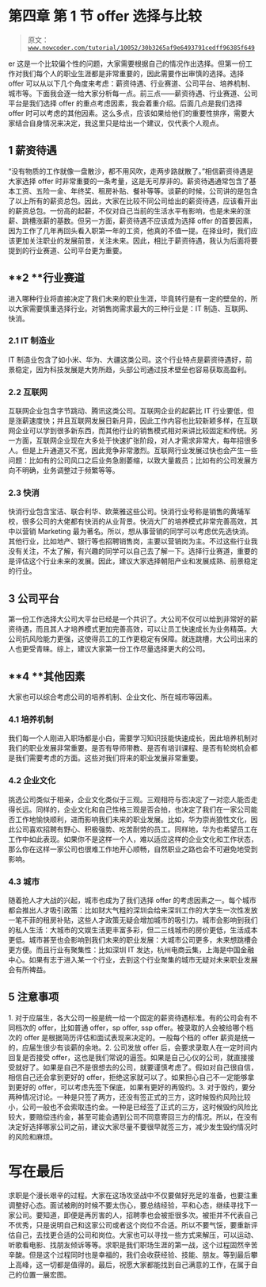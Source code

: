 # 第四章 第 1 节 offer 选择与比较

> 原文：[`www.nowcoder.com/tutorial/10052/30b3265af9e6493791cedff96385f649`](https://www.nowcoder.com/tutorial/10052/30b3265af9e6493791cedff96385f649)

er 这是一个比较偏个性的问题，大家需要根据自己的情况作出选择。但第一份工作对我们每个人的职业生涯都是非常重要的，因此需要作出审慎的选择。选择 offer 可以从以下几个角度来考虑：薪资待遇、行业赛道、公司平台、培养机制、城市等。下面我会逐一给大家分析每一点。前三点——薪资待遇、行业赛道、公司平台是我们选择 offer 的重点考虑因素，我会着重介绍。后面几点是我们选择 offer 时可以考虑的其他因素。这么多点，应该如果给他们的重要性排序，需要大家结合自身情况来决定，我这里只是给出一个建议，仅代表个人观点。

## **1 薪资待遇**

“没有物质的工作就像一盘散沙，都不用风吹，走两步路就散了。”相信薪资待遇是大家选择 offer 时非常重要的一条考量，这是无可厚非的。薪资待遇通常包含了基本工资、五险一金、年终奖、租房补贴、餐补等等。谈薪的时候，公司讲的是包含了以上所有的薪资总包。因此，大家在比较不同公司给出的薪资待遇，应该看开出的薪资总包。一份高的起薪，不仅对自己当前的生活水平有影响，也是未来的涨薪、跳槽涨薪的基数。但另一方面，薪资待遇不应该成为选择 offer 的首要因素，因为工作了几年再回头看入职第一年的工资，他真的不值一提。在择业时，我们应该更加关注职业的发展前景，关注未来。因此，相比于薪资待遇，我认为后面将要提到的行业赛道、公司平台更为重要。

## **2 ****行业赛道**

进入哪种行业将直接决定了我们未来的职业生涯，毕竟转行是有一定的壁垒的，所以大家需要慎重选择行业。对销售岗需求最大的三种行业是：IT 制造、互联网、快消。

### **2.1 IT 制造业**

IT 制造业包含了如小米、华为、大疆这类公司。这个行业特点是薪资待遇好，前景稳定，因为科技发展是大势所趋，头部公司通过技术壁垒也容易获取高盈利。

### **2.2 互联网**

互联网企业包含字节跳动、腾讯这类公司。互联网企业的起薪比 IT 行业要低，但是涨薪速度快；并且互联网发展日新月异，因此工作内容也比较新颖多样，在互联网企业可以学到很多新东西，而其他行业的销售模式相对来讲比较固定和传统。另一方面，互联网企业现在大多处于快速扩张阶段，对人才需求非常大，每年招很多人。但是上升通道又不宽，因此竞争非常激烈。互联网行业发展过快也会产生一些问题：比如有的公司风口之后业务急剧萎缩，以致大量裁员；比如有的公司发展方向不明确，业务调整过于频繁等等。

### **2.3 快消**

快消行业包含宝洁、联合利华、欧莱雅这些公司。快消行业号称是销售的黄埔军校，很多公司的大佬都有快消的从业背景。快消大厂的培养模式非常完善高效，其中以营销 Marketing 最为著名。所以，想从事营销的同学可以考虑优先选快消。其他行业，比如地产、银行等也招聘销售岗，主要以营销岗为主。不过这些行业我没有关注，不太了解，有兴趣的同学可以自己去了解一下。选择行业赛道，重要的是评估这个行业未来的发展。因此，建议大家选择朝阳产业和发展成熟、前景稳定的行业。

## **3 公司平台**

第一份工作选择大公司大平台已经是一个共识了。大公司不仅可以给到非常好的薪资待遇，而且其人才培养模式更加完善高效，可以让员工快速成长为业务精英。大公司抗风险能力更强，这使得员工的工作更稳定有保障。就连跳槽，大公司出来的人也更受青睐。综上，建议大家第一份工作尽量选择更大的公司。

## **4 ****其他因素**

大家也可以综合考虑公司的培养机制、企业文化、所在城市等因素。

### **4.1 培养机制**

我们每一个人刚进入职场都是小白，需要学习知识技能快速成长，因此培养机制对我们的职业发展非常重要。是否有导师带教、是否有培训课程、是否有轮岗机会都是我们需要考虑的方面。这些对我们将来的职业发展非常重要。

### **4.2 企业文化**

挑选公司类似于相亲，企业文化类似于三观。三观相符与否决定了一对恋人能否走得长远。同样的，企业文化和自己性格三观是否合拍，也决定了我们在一家公司能否工作地愉快顺利，进而影响我们未来的职业发展。比如，华为崇尚狼性文化，因此公司喜欢招聘有野心、积极强势、吃苦耐劳的员工。同样地，华为也希望员工在工作中如此表现。如果你不是这样一个人，难以适应这样的企业文化和工作状态，那么你在这样一家公司也很难工作地开心顺畅，自然职业之路也会不可避免地受到影响。

### **4.3 城市**

随着抢人才大战的兴起，城市也成为了我们选择 offer 的考虑因素之一。每个城市都会推出人才吸引政策：比如财大气粗的深圳会给来深圳工作的大学生一次性发放一笔不菲的租房补贴，这些人才政策无疑会增加城市的吸引力。城市会影响到我们的私人生活：大城市的文娱生活更丰富多彩，但二三线城市的房价更低，生活成本更低。城市甚至也会影响到我们未来的职业发展：大城市公司更多，未来想跳槽会更方便。而且行业有聚集性：比如深圳 IT 发达，杭州电商云集，上海是中国金融中心。如果有志于进入某一个行业，去到这个行业聚集的城市无疑对未来职业发展会有所裨益。

## **5 注意事项**

1\. 对于应届生，各大公司一般是统一给一个固定的薪资待遇标准。有的公司会有不同档次的 offer，比如普通 offer，sp offer, ssp offer。被录取的人会被给哪个档次的 offer 是根据简历评估和面试表现来决定的。一般每个档的 offer 薪资是统一的，应届生很少有谈薪的余地。2\. 公司发放 offer 后，会要求录取人在一定时间内回复是否接受 offer，这也是我们常说的逼签。如果是自己心仪的公司，就直接接受就好了。如果是自己不是很想去的公司，就要谨慎考虑了。假如对自己很自信，相信自己还会拿到更好的 offer，拒绝这家就可以了。如果担心自己不一定能够拿到更好的 offer，可以考虑先签下保底，如果有更好的再毁约。3\. 对于毁约，要分两种情况讨论。一种是只签了两方，还没有签正式的三方，这时候毁约风险比较小，公司一般也不会索取违约金。一种是已经签了正式的三方，这时候毁约风险比较大，要赔偿违约金，甚至可能会遇到公司不同意寄回三方的情况。所以，在没有决定好选择哪家公司之前，建议大家尽量不要很早就签三方，减少发生毁约情况时的风险和麻烦。

# **写在最后**

求职是个漫长艰辛的过程。大家在这场攻坚战中不仅要做好充足的准备，也要注重调整好心态。面试被刷的时候不要太伤心，要总结经验，平和心态，继续寻找下一家公司。要知道，即便是再厉害的人，招聘季也会被拒很多次。被拒并不代表自己不优秀，只是说明自己和这家公司或者这个岗位不合适。所以不要气馁，要重新评估自己，去找更合适的公司和岗位。大家也可以寻找一些方式来解压，可以运动、听歌看电影、找朋友倾诉等等。求职是我们职场生涯的第一战，这个过程固然辛苦辛酸。但是这个过程同时也是幸福的，我们会收获经验、技能、朋友。等到最后攀上高峰，这一切都是值得的。最后，祝愿大家都能找到自己满意的工作，在属于自己的位置一展宏图。